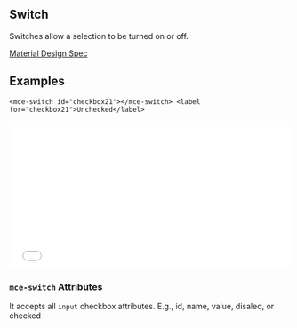 <a name="Switch"></a>

## Switch
Switches allow a selection to be turned on or off.

[Material Design Spec](https://material.io/guidelines/components/selection-controls.html#)

## Examples
```
<mce-switch id="checkbox21"></mce-switch> <label for="checkbox21">Unchecked</label>
```

<iframe height='265' scrolling='no' title='LeeGzQ' src='//codepen.io/allenhwkim/embed/LeeGzQ/?height=265&theme-id=0&default-tab=html,result&embed-version=2' frameborder='no' allowtransparency='true' allowfullscreen='true' style='width: 100%;'>See the Pen <a href='https://codepen.io/allenhwkim/pen/LeeGzQ/'>LeeGzQ</a> by Allen kim (<a href='https://codepen.io/allenhwkim'>@allenhwkim</a>) on <a href='https://codepen.io'>CodePen</a>.
</iframe>

### `mce-switch` Attributes 
It accepts all `input` checkbox attributes. E.g., id, name, value, disaled, or checked

